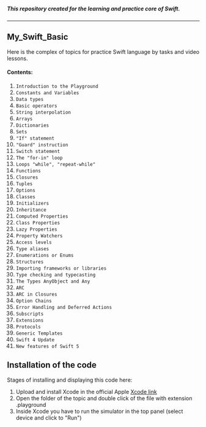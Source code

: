 ##### This repository created for the learning and practice core of Swift.

***

## My_Swift_Basic

Here is the complex of topics for practice Swift language by tasks and video lessons.


#### Contents:
1. `Introduction to the Playground`
2. `Constants and Variables`
3. `Data types`
4. `Basic operators`
5. `String interpolation`
6. `Arrays`
7. `Dictionaries`
8. `Sets`
9. `"If" statement`
10. `"Guard" instruction`
11. `Switch statement`
12. `The "for-in" loop`
13. `Loops "while", "repeat-while"`
14. `Functions`
15. `Closures`
16. `Tuples`
17. `Options`
18. `Classes`
19. `Initializers`
20. `Inheritance`
21. `Computed Properties`
22. `Class Properties`
23. `Lazy Properties`
24. `Property Watchers`
25. `Access levels`
26. `Type aliases`
27. `Enumerations or Enums`
28. `Structures`
29. `Importing frameworks or libraries`
30. `Type checking and typecasting`
31. `The Types AnyObject and Any`
32. `ARC`
33. `ARC in Closures`
34. `Option Chains`
35. `Error Handling and Deferred Actions`
36. `Subscripts`
37. `Extensions`
38. `Protocols`
39. `Generic Templates`
40. `Swift 4 Update`
41. `New features of Swift 5`


## Installation of the code

Stages of installing and displaying this code here:

1. Upload and install Xcode in the official Apple [Xcode link](https://apps.apple.com/us/app/xcode/id497799835?mt=12)
2. Open the folder of the topic and double click of the file with extension .playground
3. Inside Xcode you have to run the simulator in the top panel (select device and click to "Run")
